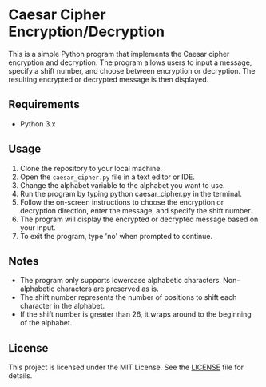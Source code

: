 # Caesar Cipher Encryption/Decryption

This is a simple Python program that implements the Caesar cipher encryption and decryption. The program allows users to input a message, specify a shift number, and choose between encryption or decryption. The resulting encrypted or decrypted message is then displayed.

## Requirements

- Python 3.x

## Usage

1. Clone the repository to your local machine.
2. Open the `caesar_cipher.py` file in a text editor or IDE.
3. Change the alphabet variable to the alphabet you want to use.
4. Run the program by typing python caesar_cipher.py in the terminal.
5. Follow the on-screen instructions to choose the encryption or decryption direction, enter the message, and specify the shift number.
6. The program will display the encrypted or decrypted message based on your input.
7. To exit the program, type 'no' when prompted to continue.


## Notes

- The program only supports lowercase alphabetic characters. Non-alphabetic characters are preserved as is.
- The shift number represents the number of positions to shift each character in the alphabet.
- If the shift number is greater than 26, it wraps around to the beginning of the alphabet.

## License

This project is licensed under the MIT License. See the [LICENSE](LICENSE) file for details.


